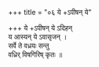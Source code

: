 +++
title = "०६ ये +ऽपीषन् ये"

+++
ये +ऽपीषन् ये ऽदिहन्  
य आस्यन् ये ऽवासृजन् ।  
सर्वे ते वध्रयः सन्तु  
वध्रिर् विषगिरिष् कृतः ॥